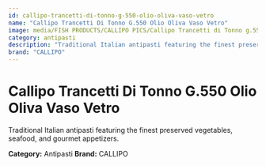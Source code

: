 ```yaml
---
id: callipo-trancetti-di-tonno-g-550-olio-oliva-vaso-vetro
name: "Callipo Trancetti Di Tonno G.550 Olio Oliva Vaso Vetro"
image: media/FISH PRODUCTS/CALLIPO PICS/Callipo Trancetti di Tonno g.550 olio oliva vaso vetro.png
category: antipasti
description: "Traditional Italian antipasti featuring the finest preserved vegetables, seafood, and gourmet appetizers."
brand: "CALLIPO"
---
```


# Callipo Trancetti Di Tonno G.550 Olio Oliva Vaso Vetro

Traditional Italian antipasti featuring the finest preserved vegetables, seafood, and gourmet appetizers.

**Category:** Antipasti
**Brand:** CALLIPO
